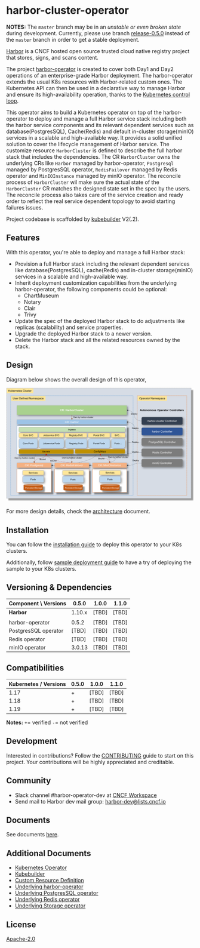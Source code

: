 # harbor-cluster-operator

**NOTES:** The `master` branch may be in an *unstable or even broken state* during development. Currently, please use branch [release-0.5.0](https://github.com/goharbor/harbor-cluster-operator/tree/release-0.5.0) instead of the `master` branch in order to get a stable deployment.

[Harbor](https://github.com/goharbor/harbor) is a CNCF hosted open source trusted cloud native registry project that stores, signs, and scans content.

The project [harbor-operator](https://github.com/goharbor/harbor-operator) is created to cover both Day1 and Day2 operations of an enterprise-grade Harbor deployment.
The harbor-operator extends the usual K8s resources with Harbor-related custom ones. The Kubernetes API can then be used in a declarative way to manage Harbor and 
ensure its high-availability operation, thanks to the [Kubernetes control loop](https://kubernetes.io/docs/concepts/#kubernetes-control-plane).

This operator aims to build a Kubernetes operator on top of the harbor-operator to deploy and manage a full Harbor service stack including both the harbor service components 
and its relevant dependent services such as database(PostgresSQL), Cache(Redis) and default in-cluster storage(minIO) services in a scalable and high-available way. It provides 
a solid unified solution to cover the lifecycle management of Harbor service. The customize resource `HarborCluster` is defined to describe the full harbor stack that includes 
the dependencies. The CR `HarborCluster` owns the underlying CRs like `Harbor` managed by harbor-operator, `Postgresql` managed by PostgresSQL operator, `RedisFailover` managed by Redis 
operator and `MinIOInstance` managed by minIO operator. The reconcile process of `HarborCluster` wil make sure the actual state of the `HarborCluster` CR matches the designed state set 
in the spec by the users. The reconcile process also takes care of the service creation and ready order to reflect the real service dependent topology to avoid starting failures issues.

Project codebase is scaffolded by [kubebuilder](https://kubebuilder.io/) V2(.2).

## Features

With this operator, you're able to deploy and manage a full Harbor stack:

- Provision a full Harbor stack including the relevant dependent services like database(PostgresSQL), cache(Redis) and 
in-cluster storage(minIO) services in a scalable and high-available way.
- Inherit deployment customization capabilities from the underlying harbor-operator, the following components could be optional:
  - ChartMuseum
  - Notary
  - Clair
  - Trivy
- Update the spec of the deployed Harbor stack to do adjustments like replicas (scalability) and service properties.
- Upgrade the deployed Harbor stack to a newer version.
- Delete the Harbor stack and all the related resources owned by the stack.

## Design

Diagram below shows the overall design of this operator,

![harbor-cluster-operator](./docs/assets/harbor-cluster-operator.png)

For more design details, check the [architecture](./docs/architecture.md) document.

## Installation

You can follow the [installation guide](docs/installation.md) to deploy this operator to your K8s clusters.

Additionally, follow [sample deployment guide](./docs/sample_deploy_guide.md) to have a try of deploying the sample to your K8s clusters.

## Versioning & Dependencies

| Component \ Versions |  0.5.0 | 1.0.0 | 1.1.0 |
|----------------------|--------|-------|-------|
| **Harbor**           | 1.10.x | [TBD] | [TBD] |
|                      |        |               |
| harbor-operator      | 0.5.2  | [TBD] | [TBD] |
| PostgresSQL operator | [TBD]  | [TBD] | [TBD] |
| Redis operator       | [TBD]  | [TBD] | [TBD] |
| minIO operator       | 3.0.13 | [TBD] | [TBD] |

## Compatibilities

| Kubernetes / Versions |  0.5.0  |  1.0.0  | 1.1.0 |
|-----------------------|---------|---------|------|
|     1.17              |    +    | [TBD] | [TBD] |
|     1.18              |    +    | [TBD] | [TBD] |
|     1.19              |    +    | [TBD] | [TBD] |

**Notes:** `+`= verified `-`= not verified


## Development

Interested in contributions? Follow the [CONTRIBUTING](./docs/CONTRIBUTING.md) guide to start on this project. Your contributions will be highly appreciated and creditable.

## Community

* Slack channel #harbor-operator-dev at [CNCF Workspace](https://slack.cncf.io)
* Send mail to Harbor dev mail group:  harbor-dev@lists.cncf.io

## Documents

See documents [here](./docs).

## Additional Documents

* [Kubernetes Operator](https://kubernetes.io/docs/concepts/extend-kubernetes/operator/)
* [Kubebuilder](https://book.kubebuilder.io/)
* [Custom Resource Definition](https://kubernetes.io/docs/concepts/extend-kubernetes/api-extension/custom-resources/)
* [Underlying harbor-operator](https://github.com/goharbor/harbor-operator)
* [Underlying PostgresSQL operator](https://github.com/zalando/postgres-operator)
* [Underlying Redis operator](https://github.com/spotahome/redis-operator)
* [Underlying Storage operator](https://github.com/minio/minio-operator)


## License

[Apache-2.0](https://github.com/goharbor/harbor-cluster-operator/blob/master/LICENSE)
